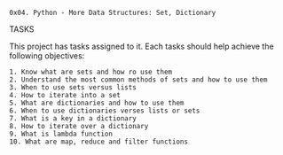 	0x04. Python - More Data Structures: Set, Dictionary
TASKS

This project has tasks assigned to it. Each tasks should help achieve the following objectives:

	1. Know what are sets and how ro use them
	2. Understand the most common methods of sets and how to use them
	3. When to use sets versus lists
	4. How to iterate into a set
	5. What are dictionaries and how to use them
	6. When to use dictionaries verses lists or sets
	7. What is a key in a dictionary
	8. How to iterate over a dictionary
	9. What is lambda function
	10. What are map, reduce and filter functions
